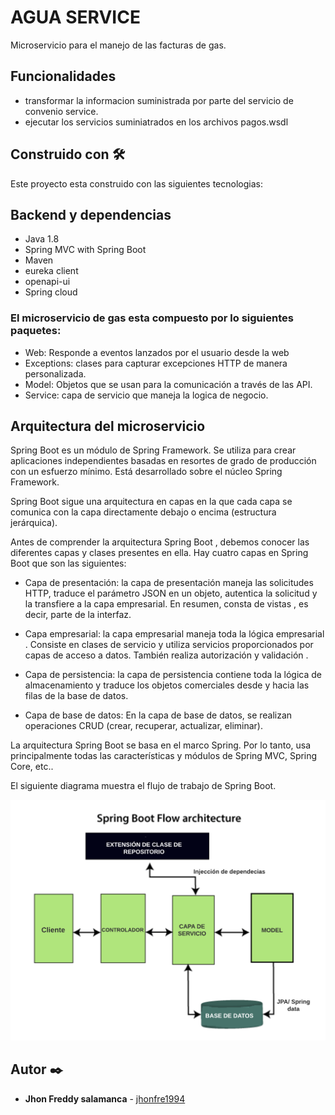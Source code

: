# AGUA SERVICE

Microservicio para el manejo de las facturas de gas.

## Funcionalidades 

* transformar la informacion suministrada por parte del servicio de convenio service.
* ejecutar los servicios suminiatrados en los archivos pagos.wsdl

## Construido con 🛠️

Este proyecto esta construido con las siguientes tecnologias:

## Backend y dependencias

* Java 1.8
* Spring MVC with Spring Boot
* Maven
* eureka client
* openapi-ui
* Spring cloud


### El microservicio de gas esta compuesto por lo siguientes paquetes:
   * Web: Responde a eventos lanzados por el usuario desde la web
   * Exceptions: clases para capturar excepciones HTTP de manera personalizada.
   * Model: Objetos que se usan para la comunicación a través de las API.
   * Service: capa de servicio que maneja la logica de negocio.
   

## Arquitectura del microservicio

Spring Boot es un módulo de Spring Framework. Se utiliza para crear aplicaciones independientes basadas en resortes de grado de producción con un esfuerzo mínimo. Está desarrollado sobre el núcleo Spring Framework.

Spring Boot sigue una arquitectura en capas en la que cada capa se comunica con la capa directamente debajo o encima (estructura jerárquica).

Antes de comprender la arquitectura Spring Boot , debemos conocer las diferentes capas y clases presentes en ella. Hay cuatro capas en Spring Boot que son las siguientes:

* Capa de presentación: la capa de presentación maneja las solicitudes HTTP, traduce el parámetro JSON en un objeto, autentica la solicitud y la transfiere a la capa empresarial. En resumen, consta de vistas , es decir, parte de la interfaz.

* Capa empresarial: la capa empresarial maneja toda la lógica empresarial . Consiste en clases de servicio y utiliza servicios proporcionados por capas de acceso a datos. También realiza autorización y validación .

* Capa de persistencia: la capa de persistencia contiene toda la lógica de almacenamiento y traduce los objetos comerciales desde y hacia las filas de la base de datos.

* Capa de base de datos: En la capa de base de datos, se realizan operaciones CRUD (crear, recuperar, actualizar, eliminar).


La arquitectura Spring Boot se basa en el marco Spring. Por lo tanto, usa principalmente todas las características y módulos de Spring MVC, Spring Core, etc..

El siguiente diagrama muestra el flujo de trabajo de Spring Boot.

![alt text](https://github.com/jhonfre1994/bancoABC/blob/master/imagenes/arquitectura-microservicio.png)

## Autor ✒️

* **Jhon Freddy salamanca** - [jhonfre1994](https://github.com/jhonfre1994)

